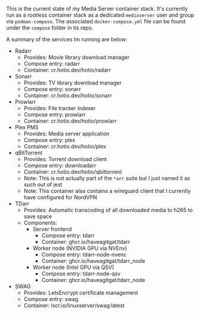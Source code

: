 This is the current state of my Media Server container stack.  It's currently run as a rootless container stack as a dedicated `mediaserver` user and group via `podman-compose`.  The associated `docker-compose.yml` file can be found under the `compose` folder in tis repo.

A summary of the services Im running are below:

- Radarr
  - Provides: Movie library download manager
  - Compose entry: radarr
  - Container: cr.hotio.dev/hotio/radarr
- Sonarr
  - Provides: TV library download manager
  - Compose entry: sonarr
  - Container: cr.hotio.dev/hotio/sonarr
- Prowlarr
  - Provides: File tracker indexer
  - Compose entry: prowlarr
  - Container: cr.hotio.dev/hotio/prowlarr
- Plex PMS
  - Provides: Media server application
  - Compose entry: plex
  - Container: cr.hotio.dev/hotio/plex
- qBitTorrent
  - Provides: Torrent download client
  - Compose entry: downloadarr
  - Container: cr.hotio.dev/hotio/qbittorrent
  - Note: This is not actually part of the `*arr` suite but I just named it as such out of jest
  - Note: This container also contains a wireguard client that I currently have configured for NordVPN
- TDarr
  - Provides: Automatic transcoding of all downloaded media to h265 to save space
  - Components:
    - Server frontend
      - Compose entry: tdarr
      - Container: ghcr.io/haveagitgat/tdarr
    - Worker node (NVIDIA GPU via NVEnv)
      - Compose entry: tdarr-node-nvenc
      - Container: ghcr.io/haveagitgat/tdarr_node
    - Worker node (Intel GPU via QSV)
      - Compose entry: tdarr-node-qsv
      - Container: ghcr.io/haveagitgat/tdarr_node
- SWAG
  - Provides: LetsEncrypt certificate management
  - Compose entry: swag
  - Container: lscr.io/linuxserver/swag:latest
